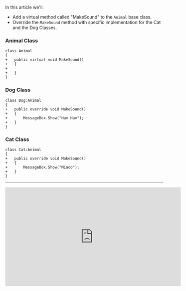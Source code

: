 ﻿In this article we'll:
* Add a virtual method called "MakeSound" to the `Animal` base class.
* Override the `MakeSound` method with specific implementation for the Cat and the Dog Classes.

### Animal Class
```csdiff
class Animal
{
+   public virtual void MakeSound()
+   {
+   
+   }
}
```

### Dog Class
```csdiff
class Dog:Animal
{
+   public override void MakeSound()
+   {
+       MessageBox.Show("Hav Hav");
+   }
}
```

### Cat Class
```csdiff
class Cat:Animal
{
+   public override void MakeSound()
+   {
+       MessageBox.Show("Miaoo");
+   }
}
```
 
---
<iframe width="560" height="315" src="https://www.youtube.com/embed/K9xJh8fQEik?list=PL1DEQjXG2xnKI3TL-gsy91eXbh3ytOt6h" frameborder="0" allowfullscreen></iframe>

